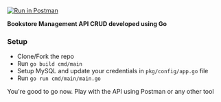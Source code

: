 [![Run in Postman](https://run.pstmn.io/button.svg)](https://app.getpostman.com/run-collection/7383257-facaa699-260d-4652-a63b-483b21890289?action=collection%2Ffork&collection-url=entityId%3D7383257-facaa699-260d-4652-a63b-483b21890289%26entityType%3Dcollection%26workspaceId%3Dfb650417-de1b-4c55-844b-ba2897803e99)

**Bookstore Management API CRUD developed using Go**

### Setup

-   Clone/Fork the repo
-   Run `go build cmd/main`
-   Setup MySQL and update your credentials in `pkg/config/app.go` file
-   Run `go run cmd/main/main.go`

You're good to go now. Play with the API using Postman or any other tool
